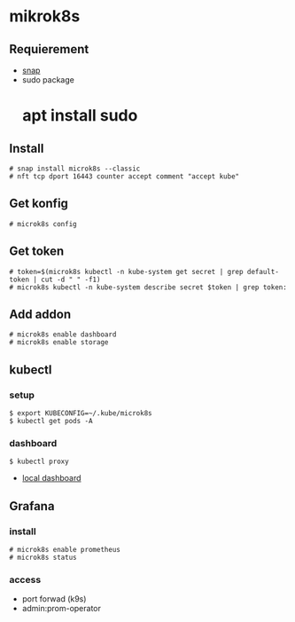 # mikrok8s
## Requierement 
* [snap](/debian/snap)
* sudo package
    # apt install sudo

## Install
    # snap install microk8s --classic
    # nft tcp dport 16443 counter accept comment "accept kube"

## Get konfig
    # microk8s config

## Get token
    # token=$(microk8s kubectl -n kube-system get secret | grep default-token | cut -d " " -f1) 
    # microk8s kubectl -n kube-system describe secret $token | grep token:

## Add addon
    # microk8s enable dashboard 
    # microk8s enable storage

## kubectl

### setup
    $ export KUBECONFIG=~/.kube/microk8s
    $ kubectl get pods -A
### dashboard
    $ kubectl proxy
* [local dashboard](http://localhost:8001/api/v1/namespaces/kube-system/services/https:kubernetes-dashboard:/proxy/#/workloads?namespace=default)

## Grafana
### install
    # microk8s enable prometheus
    # microk8s status

### access 

* port forwad (k9s)
* admin:prom-operator